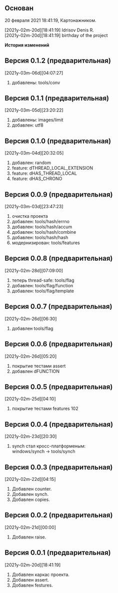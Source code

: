 
Основан
-------
20 февраля 2021 18:41:19, Картонажником.  

[2021y-02m-20d][18:41:19] Idrisov Denis R.  
[2021y-02m-20d][18:41:19] birthday of the project  



**История изменений**  

**Версия 0.1.2 (предварительная)**  
----------------------------------
[2021y-03m-06d][04:07:27]
1) добавлены: tools/conv  

**Версия 0.1.1 (предварительная)**  
----------------------------------
[2021y-03m-05d][23:20:22]
1) добавлены: images/limit  
2) добавлен: utf8  


**Версия 0.1.0 (предварительная)**  
----------------------------------
[2021y-03m-04d][20:32:05]
1) добавлен: random  
2) feature: dTHREAD_LOCAL_EXTENSION  
2) feature: dHAS_THREAD_LOCAL  
3) feature: dHAS_CHRONO  


**Версия 0.0.9 (предварительная)**  
----------------------------------
[2021y-03m-03d][23:47:23]
1) очистка проекта
2) добавлен: tools/hash/errno
3) добавлен: tools/hash/accum
4) добавлен: tools/hash/combine
5) добавлен: tools/hash/hash
6) модернизирован: tools/features

**Версия 0.0.8 (предварительная)**  
----------------------------------
[2021y-02m-28d][07:09:00]
1) теперь thread-safe: tools/flag  
2) добавлен: tools/flag/function  
3) добавлен: tools/flag/template  


**Версия 0.0.7 (предварительная)**  
----------------------------------
[2021y-02m-26d][06:30]
1) добавлен tools/flag  


**Версия 0.0.6 (предварительная)**  
----------------------------------
[2021y-02m-26d][05:20]
1) покрытие тестами assert  
2) добавлен dFUNCTION  


**Версия 0.0.5 (предварительная)**  
----------------------------------
[2021y-02m-25d][04:10]
1) покрытие тестами features 102  


**Версия 0.0.4 (предварительная)**  
----------------------------------
[2021y-02m-23d][20:30]
1) synch стал кросс-платформеным:  
   windows/synch -> tools/synch  


**Версия 0.0.3 (предварительная)**  
----------------------------------
[2021y-02m-22d][04:15]
1) Добавлен counter.  
2) Добавлен synch.  
3) Добавлен copies.  


**Версия 0.0.2 (предварительная)**  
----------------------------------
[2021y-02m-21d][00:00]
1) Добавлен raise.  


**Версия 0.0.1 (предварительная)**  
----------------------------------
[2021y-02m-20d][18:41:19]
1) Добавлен каркас проекта.  
2) Добавлен assert.  
3) Добавлен festures.  

